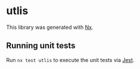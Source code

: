 # utlis

This library was generated with [Nx](https://nx.dev).

## Running unit tests

Run `nx test utlis` to execute the unit tests via [Jest](https://jestjs.io).
